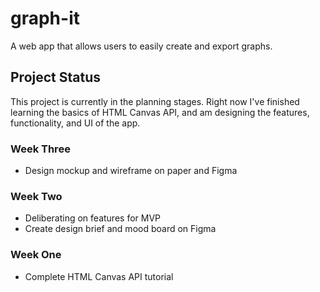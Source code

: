 # graph-it

A web app that allows users to easily create and export graphs.

## Project Status

This project is currently in the planning stages. Right now I've finished learning the basics of HTML Canvas API, and am designing the features, functionality, and UI of the app.

### Week Three

- Design mockup and wireframe on paper and Figma

### Week Two

- Deliberating on features for MVP
- Create design brief and mood board on Figma

### Week One

- Complete HTML Canvas API tutorial
